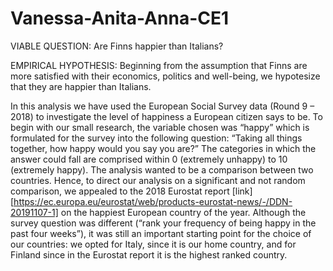 # Vanessa-Anita-Anna-CE1


VIABLE QUESTION: Are Finns happier than Italians?


EMPIRICAL HYPOTHESIS: Beginning from the assumption that Finns are more satisfied with their economics, politics and well-being, we hypotesize that they are happier than Italians. 


In this analysis we have used the European Social Survey data (Round 9 – 2018) to investigate the level of happiness a European citizen says to be. 
To begin with our small research, the variable chosen was “happy” which is formulated for the survey into the following question:
“Taking all things together, how happy would you say you are?”
The categories in which the answer could fall are comprised within 0 (extremely unhappy) to 10 (extremely happy). 
The analysis wanted to be a comparison between two countries. Hence, to direct our analysis on a significant and not random comparison, we appealed to the 2018 Eurostat report [link][https://ec.europa.eu/eurostat/web/products-eurostat-news/-/DDN-20191107-1] on the happiest European country of the year. Although the survey question was different (“rank your frequency of being happy in the past four weeks”), it was still an important starting point for the choice of our countries: 
we opted for Italy, since it is our home country, and for Finland since in the 
Eurostat report it is the highest ranked country.
